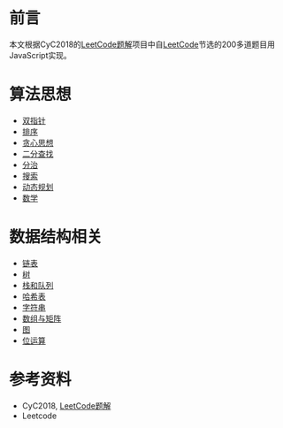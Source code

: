 # 前言
本文根据CyC2018的[LeetCode题解](https://github.com/CyC2018/CS-Notes/blob/master/notes/Leetcode%20%E9%A2%98%E8%A7%A3%20-%20%E7%9B%AE%E5%BD%95.md)项目中自[LeetCode](https://leetcode-cn.com/)节选的200多道题目用JavaScript实现。

# 算法思想
* [双指针](DoublePointer/DoublePointer.md)
* [排序](Sorting/Sorting.md)
* [贪心思想]()
* [二分查找]()
* [分治]()
* [搜索]()
* [动态规划]()
* [数学]()

# 数据结构相关
* [链表]()
* [树]()
* [栈和队列]()
* [哈希表]()
* [字符串]()
* [数组与矩阵]()
* [图]()
* [位运算]()

# 参考资料
* CyC2018, [LeetCode题解](https://github.com/CyC2018/CS-Notes/blob/master/notes/Leetcode%20%E9%A2%98%E8%A7%A3%20-%20%E7%9B%AE%E5%BD%95.md)
* Leetcode